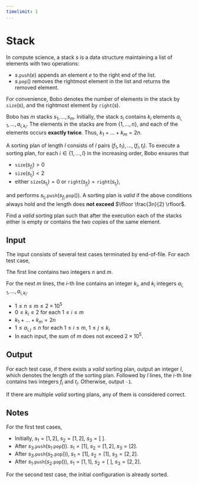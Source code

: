 ```yaml
---
timelimit: 1
...
```


# Stack

In compute science, a stack $s$ is a data structure maintaining a list of elements with two operations:

- $s.\mathtt{push}(e)$ appends an element $e$ to the right end of the list.
- $s.\mathtt{pop}()$ removes the rightmost element in the list and returns the removed element.

For convenience, Bobo denotes the number of elements in the stack by $\mathtt{size}(s)$, and the rightmost element by $\mathtt{right}(s)$.

Bobo has $m$ stacks $s_1, \dots, s_m$. Initially, the stack $s_i$ contains $k_i$ elements $a_{i, 1}, \dots, a_{i, k_i}$. The elements in the stacks are from $\{1, \dots, n\}$, and each of the elements occurs **exactly twice**. Thus, $k_1 + \dots + k_m = 2 n$.

A sorting plan of length $l$ consists of $l$ pairs $(f_1, t_1), \dots, (f_l, t_l)$.  To execute a sorting plan, for each $i \in \{1, \dots ,l\}$ in the increasing order, Bobo ensures that

* $\mathtt{size}(s_{f_i}) > 0$
* $\mathtt{size}(s_{t_i}) < 2$
* either $\mathtt{size}(s_{t_i}) = 0$ or $\mathtt{right}(s_{f_i}) = \mathtt{right}(s_{t_i})$,

and performs $s_{t_i}.\mathtt{push}(s_{f_i}.\mathtt{pop}())$. A sorting plan is *valid* if the above conditions always hold and the length does **not exceed** $\lfloor \frac{3n}{2} \rfloor$.

Find a *valid* sorting plan such that after the execution each of the stacks either is empty or contains the two copies of the same element.

## Input

The input consists of several test cases terminated by end-of-file. For each test case,

The first line contains two integers $n$ and $m$.

For the next $m$ lines, the $i$-th line contains an integer $k_i$, and $k_i$ integers $a_{i, 1}, \dots, a_{i, k_i}$.

* $1 \le n \leq m \le 2 \times 10^5$
* $0 \leq k_i \leq 2$ for each $1 \leq i \leq m$
* $k_1 + \dots + k_m = 2 n$
* $1 \leq a_{i, j} \leq n$ for each $1 \leq i \leq m$, $1 \leq j \leq k_i$
* In each input, the sum of $m$ does not exceed $2 \times 10^5$.

## Output

For each test case, if there exists a *valid* sorting plan, output an integer $l$, which denotes the length of the sorting plan. Followed by $l$ lines, the $i$-th line contains two integers $f_i$ and $t_i$. Otherwise, output `-1`.

If there are multiple *valid* sorting plans, any of them is considered correct.

<!--SAMPLES-->

## Notes

For the first test cases,

* Initially, $s_1 = [1, 2]$, $s_2 = [1, 2]$, $s_3 = [\ ]$.
* After $s_3.\mathtt{push}(s_1.\mathtt{pop}())$. $s_1 = [1]$, $s_2 = [1, 2]$, $s_3 = [2]$.
* After $s_3.\mathtt{push}(s_2.\mathtt{pop}())$, $s_1 = [1]$, $s_2 = [1]$, $s_3 = [2, 2]$.
* After $s_1.\mathtt{push}(s_2.\mathtt{pop}())$, $s_1 = [1, 1]$, $s_2 = [\ ]$, $s_3 = [2, 2]$.

For the second test case, the initial configuration is already sorted.
